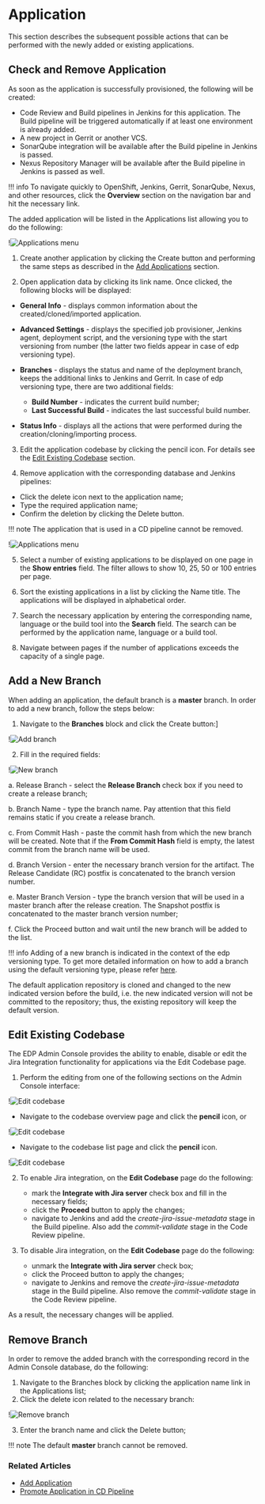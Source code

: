 # Application

This section describes the subsequent possible actions that can be performed with the newly added or existing applications.

## Check and Remove Application

As soon as the application is successfully provisioned, the following will be created:

- Code Review and Build pipelines in Jenkins for this application. The Build pipeline will be triggered automatically if at least one environment is already added.
- A new project in Gerrit or another VCS.
- SonarQube integration will be available after the Build pipeline in Jenkins is passed.
- Nexus Repository Manager will be available after the Build pipeline in Jenkins is passed as well.

!!! info
    To navigate quickly to OpenShift, Jenkins, Gerrit, SonarQube, Nexus, and other resources, click the **Overview** section on the navigation bar and hit the necessary link.

The added application will be listed in the Applications list allowing you to do the following:

!![Applications menu](../assets/user-guide/inspect-application-menu.png "Applications menu")

1. Create another application by clicking the Create button and performing the same steps as described in the [Add Applications](add-application.md) section.

2. Open application data by clicking its link name. Once clicked, the following blocks will be displayed:

  * **General Info** - displays common information about the created/cloned/imported application.
  * **Advanced Settings** - displays the specified job provisioner, Jenkins agent, deployment script, and the versioning type with the start versioning from number (the latter two fields appear in case of edp versioning type).
  * **Branches** - displays the status and name of the deployment branch, keeps the additional links to Jenkins and Gerrit. In case of edp versioning type, there are two additional fields:

    * **Build Number** - indicates the current build number;
    * **Last Successful Build** - indicates the last successful build number.

  * **Status Info** - displays all the actions that were performed during the creation/cloning/importing process.

3. Edit the application codebase by clicking the pencil icon. For details see the [Edit Existing Codebase](#edit-existing-codebase) section.

4. Remove application with the corresponding database and Jenkins pipelines:

  - Click the delete icon next to the application name;
  - Type the required application name;
  - Confirm the deletion by clicking the Delete button.

  !!! note
      The application that is used in a CD pipeline cannot be removed.

  !![Applications menu](../assets/user-guide/inspect-application-menu2.png "Applications menu")

5. Select a number of existing applications to be displayed on one page in the **Show entries** field. The filter allows to show 10, 25, 50 or 100 entries per page.

6. Sort the existing applications in a list by clicking the Name title. The applications will be displayed in alphabetical order.

7. Search the necessary application by entering the corresponding name, language or the build tool into the **Search** field. The search can be performed by the application name, language or a build tool.

8. Navigate between pages if the number of applications exceeds the capacity of a single page.

## Add a New Branch

When adding an application, the default branch is a **master** branch. In order to add a new branch, follow the steps below:

1. Navigate to the **Branches** block and click the Create button:]

  !![Add branch](../assets/user-guide/addbranch1.png "Add branch")

2. Fill in the required fields:

  !![New branch](../assets/user-guide/create-new-branch.png "New branch")

  a. Release Branch - select the **Release Branch** check box if you need to create a release branch;

  b. Branch Name - type the branch name. Pay attention that this field remains static if you create a release branch.

  c. From Commit Hash - paste the commit hash from which the new branch will be created. Note that if the **From Commit Hash** field is empty, the latest commit from the branch name will be used.

  d. Branch Version - enter the necessary branch version for the artifact. The Release Candidate (RC) postfix is concatenated to the branch version number.

  e. Master Branch Version - type the branch version that will be used in a master branch after the release creation. The Snapshot postfix is concatenated to the master branch version number;

  f. Click the Proceed button and wait until the new branch will be added to the list.

  !!! info
      Adding of a new branch is indicated in the context of the edp versioning type. To get more detailed information on how to add a branch using the default versioning type, please refer [here](https://github.com/epam/edp-admin-console/blob/release-2.2/documentation/add_applications.md#-check-application-availability).

The default application repository is cloned and changed to the new indicated version before the build, i.e. the new indicated version will not be committed to the repository; thus, the existing repository will keep the default version.

## Edit Existing Codebase

The EDP Admin Console provides the ability to enable, disable or edit the Jira Integration functionality for applications via the Edit Codebase page.

1. Perform the editing from one of the following sections on the Admin Console interface:

  !![Edit codebase](../assets/user-guide/edit-codebase-1.png "Edit codebase")

  - Navigate to the codebase overview page and click the **pencil** icon, or

  !![Edit codebase](../assets/user-guide/edit-codebase-2.png "Edit codebase")

  - Navigate to the codebase list page and click the **pencil** icon.

  !![Edit codebase](../assets/user-guide/edit-codebase-application.png "Edit codebase")

2. To enable Jira integration, on the **Edit Codebase** page do the following:

   - mark the **Integrate with Jira server** check box and fill in the necessary fields;
   - click the **Proceed** button to apply the changes;
   - navigate to Jenkins and add the _create-jira-issue-metadata_ stage in the Build pipeline. Also add the _commit-validate_ stage in the Code Review pipeline.

3. To disable Jira integration, on the **Edit Codebase** page do the following:

   - unmark the **Integrate with Jira server** check box;
   - click the Proceed button to apply the changes;
   - navigate to Jenkins and remove the _create-jira-issue-metadata_ stage in the Build pipeline. Also remove the _commit-validate_ stage in the Code Review pipeline.

As a result, the necessary changes will be applied.

## Remove Branch

In order to remove the added branch with the corresponding record in the Admin Console database, do the following:

1. Navigate to the Branches block by clicking the application name link in the Applications list;
2. Click the delete icon related to the necessary branch:

  !![Remove branch](../assets/user-guide/removebranch.png "Remove branch")

3. Enter the branch name and click the Delete button;

!!! note
    The default **master** branch cannot be removed.

### Related Articles

* [Add Application](add-application.md)
* [Promote Application in CD Pipeline](../use-cases/promotion-procedure.md)
